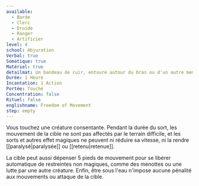 ```yaml
---
available:
  - Barde
  - Clerc
  - Druide
  - Ranger
  - Artificier
level: 4
school: Abjuration
Verbal: true
Somatique: true
Matériel: true
detailmat: Un bandeau de cuir, entouré autour du bras ou d'un autre membre
Durée: 1 Heure
Incantation: 1 Action
Portée: Touché
Concentration: false
Rituel: false
englishname: Freedom of Movement
step: empty
---
```

Vous touchez une créature consentante. Pendant la durée du sort, les mouvement de la cible ne sont pas affectés par le terrain difficile, et les sorts et autres effet magiques ne peuvent ni réduire sa vitesse, ni la rendre [[paralysé|paralysée]] ou [[retenu|retenue]].

La cible peut aussi dépenser 5 pieds de mouvement pour se libérer automatique de restreintes non magiques, comme des menottes ou une lutte par une autre créature. Enfin, être sous l'eau n'impose aucune pénalité aux mouvements ou attaque de la cible.
